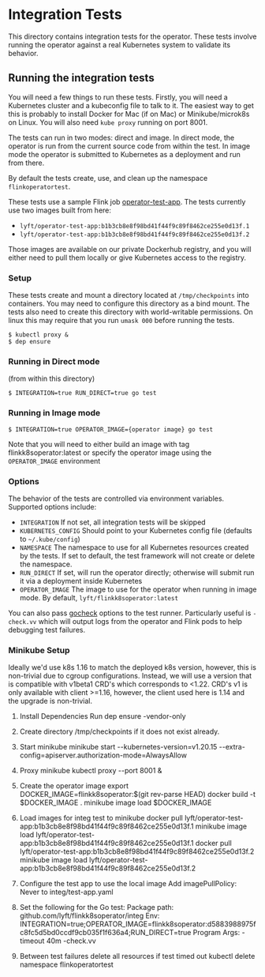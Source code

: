 # Integration Tests

This directory contains integration tests for the operator. These
tests involve running the operator against a real Kubernetes system to
validate its behavior.

## Running the integration tests

You will need a few things to run these tests. Firstly, you will need
a Kubernetes cluster and a kubeconfig file to talk to it. The easiest
way to get this is probably to install Docker for Mac (if on Mac) or
Minikube/microk8s on Linux. You will also need `kube proxy` running on
port 8001.

The tests can run in two modes: direct and image. In direct mode, the
operator is run from the current source code from within the test. In
image mode the operator is submitted to Kubernetes as a deployment and
run from there.

By default the tests create, use, and clean up the namespace
`flinkoperatortest`.

These tests use a sample Flink job [operator-test-app](/integ/operator-test-app/). The
tests currently use two images built from here:

* `lyft/operator-test-app:b1b3cb8e8f98bd41f44f9c89f8462ce255e0d13f.1`
* `lyft/operator-test-app:b1b3cb8e8f98bd41f44f9c89f8462ce255e0d13f.2`

Those images are available on our private Dockerhub registry, and you
will either need to pull them locally or give Kubernetes access to the
registry.

### Setup

These tests create and mount a directory located at `/tmp/checkpoints`
into containers. You may need to configure this directory as a bind
mount. The tests also need to create this directory with
world-writable permissions. On linux this may require that you
run `umask 000` before running the tests.

```
$ kubectl proxy &
$ dep ensure
```

### Running in Direct mode

(from within this directory)

```
$ INTEGRATION=true RUN_DIRECT=true go test
```

### Running in Image mode

```
$ INTEGRATION=true OPERATOR_IMAGE={operator image} go test
```

Note that you will need to either build an image with tag flinkk8soperator:latest or specify the operator image using the
`OPERATOR_IMAGE` environment

### Options

The behavior of the tests are controlled via environment
variables. Supported options include:

* `INTEGRATION` If not set, all integration tests will be skipped
* `KUBERNETES_CONFIG` Should point to your Kubernetes config file
  (defaults to `~/.kube/config`)
* `NAMESPACE` The namespace to use for all Kubernetes resources
  created by the tests. If set to default, the test framework will not
  create or delete the namespace.
* `RUN_DIRECT` If set, will run the operator directly; otherwise will
  submit run it via a deployment inside Kubernetes
* `OPERATOR_IMAGE` The image to use for the operator when running in image
  mode. By default, `lyft/flinkk8soperator:latest`

You can also pass [gocheck](http://labix.org/gocheck) options to the
test runner. Particularly useful is `-check.vv` which will output logs
from the operator and Flink pods to help debugging test failures.

### Minikube Setup

Ideally we'd use k8s 1.16 to match the deployed k8s version, however, this
is non-trivial due to cgroup configurations. Instead, we will use a version
that is compatible with v1beta1 CRD's which corresponds to <1.22. CRD's v1
is only available with client >=1.16, however, the client used here is 1.14
and the upgrade is non-trivial.


1. Install Dependencies
   Run dep ensure -vendor-only

2. Create directory /tmp/checkpoints if it does not exist already.

3. Start minikube
   minikube start --kubernetes-version=v1.20.15 --extra-config=apiserver.authorization-mode=AlwaysAllow

4. Proxy minikube
   kubectl proxy --port 8001 &

5. Create the operator image
   export DOCKER_IMAGE=flinkk8soperator:$(git rev-parse HEAD)
   docker build -t $DOCKER_IMAGE .
   minikube image load $DOCKER_IMAGE

6. Load images for integ test to minikube
    docker pull lyft/operator-test-app:b1b3cb8e8f98bd41f44f9c89f8462ce255e0d13f.1
    minikube image load lyft/operator-test-app:b1b3cb8e8f98bd41f44f9c89f8462ce255e0d13f.1
    docker pull lyft/operator-test-app:b1b3cb8e8f98bd41f44f9c89f8462ce255e0d13f.2
    minikube image load lyft/operator-test-app:b1b3cb8e8f98bd41f44f9c89f8462ce255e0d13f.2

7. Configure the test app to use the local image
    Add imagePullPolicy: Never to integ/test-app.yaml

8. Set the following for the Go test:
   Package path: github.com/lyft/flinkk8soperator/integ
   Env: INTEGRATION=true;OPERATOR_IMAGE=flinkk8soperator:d5883988975fc8fc5d5bd0ccdf9cb035f1f636a4;RUN_DIRECT=true
   Program Args: -timeout 40m -check.vv

9. Between test failures delete all resources if test timed out
   kubectl delete namespace flinkoperatortest
